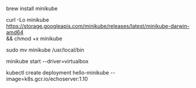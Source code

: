 brew install minikube

curl -Lo minikube https://storage.googleapis.com/minikube/releases/latest/minikube-darwin-amd64 \
  && chmod +x minikube
  
sudo mv minikube /usr/local/bin

minikube start --driver=virtualbox

kubectl create deployment hello-minikube --image=k8s.gcr.io/echoserver:1.10

